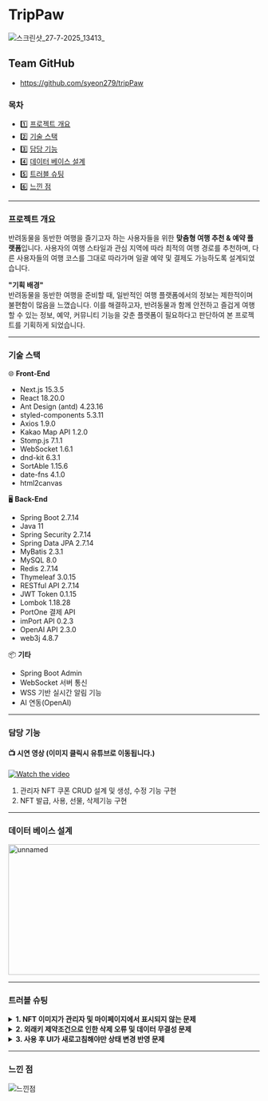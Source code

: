 # TripPaw
![스크린샷_27-7-2025_13413_](https://github.com/user-attachments/assets/b9537060-3310-4097-aa00-5bdfd132e12a)

## Team GitHub
- https://github.com/syeon279/tripPaw
### 목차
- 1️⃣ [프로젝트 개요](#프로젝트-개요)
- 2️⃣ [기술 스택](#기술-스택)
- 3️⃣ [담당 기능](#담당-기능)
- 4️⃣ [데이터 베이스 설계](#데이터-베이스-설계)
- 5️⃣ [트러블 슈팅](#트러블-슈팅)
- 6️⃣ [느낀 점](#느낀-점)

<hr/>

### 프로젝트 개요
반려동물을 동반한 여행을 즐기고자 하는 사용자들을 위한 **맞춤형 여행 추천 & 예약 플랫폼**입니다.
사용자의 여행 스타일과 관심 지역에 따라 최적의 여행 경로를 추천하며, 다른 사용자들의 여행 코스를 그대로 따라가며 일괄 예약 및 결제도 가능하도록 설계되었습니다.

**"기획 배경"** <br/>
반려동물을 동반한 여행을 준비할 때, 일반적인 여행 플랫폼에서의 정보는 제한적이며 불편함이 많음을 느꼈습니다.
이를 해결하고자, 반려동물과 함께 안전하고 즐겁게 여행할 수 있는 정보, 예약, 커뮤니티 기능을 갖춘 플랫폼이 필요하다고 판단하여 본 프로젝트를 기획하게 되었습니다.

<hr/>

### 기술 스택
🌐 **Front-End**
- Next.js 15.3.5
- React 18.20.0
- Ant Design (antd) 4.23.16
- styled-components 5.3.11
- Axios 1.9.0
- Kakao Map API 1.2.0
- Stomp.js 7.1.1
- WebSocket 1.6.1
- dnd-kit 6.3.1
- SortAble 1.15.6
- date-fns 4.1.0
- html2canvas

🖥️ **Back-End**
- Spring Boot 2.7.14
- Java 11
- Spring Security 2.7.14
- Spring Data JPA 2.7.14
- MyBatis 2.3.1
- MySQL 8.0
- Redis 2.7.14
- Thymeleaf 3.0.15
- RESTful API 2.7.14
- JWT Token 0.1.15
- Lombok 1.18.28
- PortOne 결제 API
- imPort API 0.2.3
- OpenAI API 2.3.0
- web3j 4.8.7

📦 **기타**
- Spring Boot Admin
- WebSocket 서버 통신
- WSS 기반 실시간 알림 기능
- AI 연동(OpenAI)
<hr/>

### 담당 기능
#### 📺 시연 영상 (이미지 클릭시 유튜브로 이동됩니다.)

[![Watch the video](https://github.com/user-attachments/assets/3f173be9-4ed1-431f-948b-c23a41413926)](https://youtu.be/i2rlSeZK0rM)

1. 관리자 NFT 쿠폰 CRUD 설계 및 생성, 수정 기능 구현
2. NFT 발급, 사용, 선물, 삭제기능 구현


<hr/>

### 데이터 베이스 설계

<img width="512" height="261" alt="unnamed" src="https://github.com/user-attachments/assets/5b162ea3-fc78-4a21-9435-673eec262693" />

<hr/>

### 트러블 슈팅
<details>
  <summary><strong>1. NFT 이미지가 관리자 및 마이페이지에서 표시되지 않는 문제</strong></summary>
  • <strong>문제 상황</strong>: 관리자 페이지와 사용자 마이페이지에서 NFT 이미지가 정상적으로 로드되지 않고 빈 화면 또는 오류 발생
  <br/>
  • <strong>원인 분석</strong>: 서버 저장 이미지 URL과 외부 저장소 경로 불일치로 이미지 접근 실패
  <br/>
  • <strong>해결 방법</strong>: <br/>
    → 이미지 URL 유효성 검증 로직 추가로 잘못된 주소 사전 탐지 <br/>
    → 정적 파일 경로 및 외부 IPFS 주소 관리 체계 개선으로 일관성 유지 <br/>
    → 이미지 캐시 정책과 CORS 설정 점검하여 원활한 로드 보장 <br/>
 • <strong>효과</strong>: 외부 저장소 연동 시 주소 관리와 접근성 중요성 체감, 이미지 자원 관리가 사용자 경험에 직접 영향
</details>

<details>
  <summary><strong>2. 외래키 제약조건으로 인한 삭제 오류 및 데이터 무결성 문제</strong></summary>
  • <strong>문제 상황</strong>: NFT 데이터 물리적 삭제 시 외래키 제약조건 위반으로 연관 데이터가 남아 삭제 실패 및 서버 에러 발생
  <br/>
  • <strong>원인 분석</strong>: 연관 엔티티 미삭제 또는 DB에 CASCADE 옵션 미설정으로 인한 문제
  <br/>
  • <strong>해결 방법</strong>: <br/>
    → deletedAt 타임스탬프 필드 활용하는 소프트 딜리트 방식 적용 <br/>
    → 연관 엔티티에도 모두 소프트 딜리트 적용하여 참조 무결성 유지 <br/>
    → 조회 시 삭제 플래그 설정된 데이터 필터링해 사용자 노출 차단 <br/> 
    → 필요 시 복구 기능 지원으로 데이터 안정성 및 운영 편의성 강화 <br/>
 • <strong>효과</strong>: 소프트 딜리트는 외래 키 제약 문제 회피와 데이터 무결성 보장에 효과적이며, 운영 안정성을 크게 개선
</details>

<details>
  <summary><strong>3. 사용 후 UI가 새로고침해야만 상태 변경 반영 문제</strong></summary>
  • <strong>문제 상황</strong>: NFT 쿠폰 사용 후 화면이 즉시 업데이트되지 않고 새로 고침 필요
  <br/>
  • <strong>원인 분석</strong>: React 상태 관리에서 변경된 상태 값 즉시 갱신 안 되어 리렌더링 발생하지 않음
  <br/>
  • <strong>해결 방법</strong>: <br/>
   → useEffect 훅으로 상태 변화 감지 및 리렌더링 로직 추가 <br/>
   → 상태 변경 함수 호출 후 데이터 재 요청 또는 로컬 상태 동기화 수행 <br/>
 • <strong>효과</strong>: 사용자 경험은 실시간 피드백과 반응성에 크게 의존, 상태 관리와 렌더링 최적화가 매우 중요

</details>
<hr/>

### 느낀 점

![느낀점](https://github.com/user-attachments/assets/4d5c2c87-a796-4fc6-9f0b-229fc096eb65)
